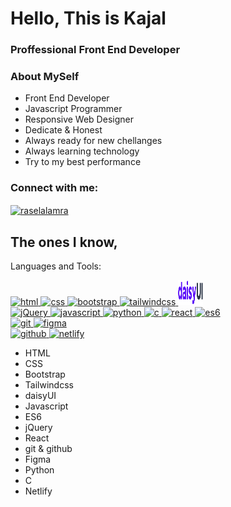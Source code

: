 <h1 align="left">Hello, This is Kajal</h1>
<h3 align="left">Proffessional Front End Developer</h3>


### About MySelf
- Front End Developer
- Javascript Programmer
- Responsive Web Designer
- Dedicate & Honest
- Always ready for new chellanges
- Always learning technology
- Try to my best performance


<h3 align="left">
    Connect with me:
</h3>
<p align="left">

<a href="https://www.linkedin.com/in/kajal-mia-b50328247/" target="blank">
    <img align="center" src="https://raw.githubusercontent.com/rahuldkjain/github-profile-readme-generator/master/src/images/icons/Social/linked-in-alt.svg" alt="raselalamra" height="30" width="40" />
</a>

</p>

<h3 align="left">
    <h2>The ones I know,</h2>
    Languages and Tools:</h3>

<p align="left"> 
<a href="https://www.w3schools.com/html/default.asp" target="_blank" rel="noreferrer">       
    <img src="https://icon-library.com/images/html5-icon/html5-icon-13.jpg" alt="html" width="40" height="40"/> 
</a> 
    
<a href="https://www.w3schools.com/css/default.asp" target="_blank" rel="noreferrer"> 
    <img src="https://cutewallpaper.org/24/css3-logo-png/css3-logo-icon-download-in-flat-style.png" alt="css" width="40" height="40"/> 
</a> 

<a href="https://getbootstrap.com/" target="_blank" rel="noreferrer">  
    <img src="https://obscureproblemsandgotchas.com/wp-content/uploads/2018/06/bootstrap-stack-e1530246058846.png" alt="bootstrap" width="40" height="40"/> 
</a> 

<a href="https://tailwindcss.com/" target="_blank" rel="noreferrer"> 
    <img src="https://upload.wikimedia.org/wikipedia/commons/thumb/d/d5/Tailwind_CSS_Logo.svg/600px-Tailwind_CSS_Logo.svg.png?20211001194333" alt="tailwindcss" width="40" height="40"/> 
</a> 

<a href="https://daisyui.com/components/menu/" target="_blank" rel="noreferrer"> 
    <img style="color: white" src="https://raw.githubusercontent.com/saadeghi/files/main/daisyui/logo-4.svg" alt="daisyUI" width="40" height="40"/> 
</a> 

<br>

<a href="https://jquery.com/" target="_blank" rel="noreferrer"> 
    <img src="https://img.uxwing.com/wp-content/themes/uxwing/download/brands-social-media/jquery-icon.svg" alt="jQuery" width="40" height="40"/> 
</a> 

<a href="https://www.w3schools.com/js/default.asp" target="_blank" rel="noreferrer"> 
    <img src="https://cdn-icons-png.flaticon.com/512/5968/5968292.png" alt="javascript" width="40" height="40"/> 
</a> 

<a href="https://www.python.org/" target="_blank" rel="noreferrer"> 
    <img src="https://upload.wikimedia.org/wikipedia/commons/thumb/c/c3/Python-logo-notext.svg/115px-Python-logo-notext.svg.png?20220821155029" alt="python" width="40" height="40"/> 
</a> 

<a href="https://www.w3schools.com/c/c_intro.php" target="_blank" rel="noreferrer"> 
    <img src="https://cdn.icon-icons.com/icons2/2415/PNG/512/c_original_logo_icon_146611.png" alt="c" width="40" height="40"/> 
</a> 

<a href="https://react.dev/" target="_blank" rel="noreferrer"> 
    <img src="https://cdn.iconscout.com/icon/free/png-256/free-react-1-282599.png?f=webp" alt="react" width="40" height="40"/> 
</a> 

<a href="https://www.w3schools.com/js/js_es6.asp" target="_blank" rel="noreferrer"> 
    <img src="https://ih1.redbubble.net/image.438907151.6117/flat,128x128,075,t.u1.jpg" alt="es6" width="40" height="40"/> 
</a> 

<br>

<a href="https://git-scm.com/" target="_blank" rel="noreferrer"> 
    <img src="https://git-scm.com/images/logos/downloads/Git-Icon-1788C.png" alt="git" width="40" height="40"/> 
</a> 

<a href="https://www.figma.com/files/recent?fuid=1130931758624063551" target="_blank" rel="noreferrer"> 
    <img src="https://cdn-icons-png.flaticon.com/512/5968/5968705.png" alt="figma" width="40" height="40"/> 
</a> 

<br>

<a href="https://github.com/kajalmia3490" target="_blank" rel="noreferrer"> 
    <img src="https://github.githubassets.com/images/modules/logos_page/GitHub-Mark.png" alt="github" width="40" height="40"/> 
</a>

<a href="https://www.netlify.com/" target="_blank" rel="noreferrer"> 
    <img src="https://cdn.iconscout.com/icon/free/png-256/free-netlify-3628945-3030170.png" alt="netlify" width="40" height="40"/> 
</a>

</p>

- HTML
- CSS
- Bootstrap
- Tailwindcss
- daisyUI
- Javascript
- ES6
- jQuery
- React
- git & github
- Figma
- Python
- C
- Netlify

